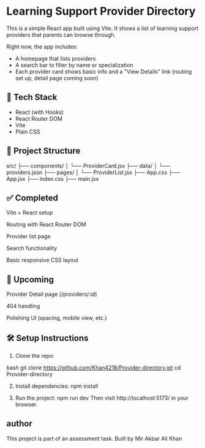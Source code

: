 # Learning Support Provider Directory

This is a simple React app built using Vite. It shows a list of learning support providers that parents can browse through.

Right now, the app includes:
- A homepage that lists providers
- A search bar to filter by name or specialization
- Each provider card shows basic info and a "View Details" link (routing set up, detail page coming soon)

## 🚀 Tech Stack

- React (with Hooks)
- React Router DOM
- Vite
- Plain CSS

## 📂 Project Structure
src/
├── components/
│   └── ProviderCard.jsx
├── data/
│   └── providers.json
├── pages/
│   └── ProviderList.jsx
├── App.css
├── App.jsx
├── index.css
├── main.jsx


## ✅ Completed
Vite + React setup

Routing with React Router DOM

Provider list page

Search functionality

Basic responsive CSS layout

## 📌 Upcoming
Provider Detail page (/providers/:id)

404 handling

Polishing UI (spacing, mobile view, etc.)


## 🛠 Setup Instructions

1. Clone the repo:

bash
git clone https://github.com/Khan4218/Provider-directory.git
cd Provider-directory

2. Install dependencies:
npm install

3. Run the project:
npm run dev
Then visit http://localhost:5173/ in your browser.

## author
This project is part of an assessment task.
Built by Mir Akbar Ali Khan


